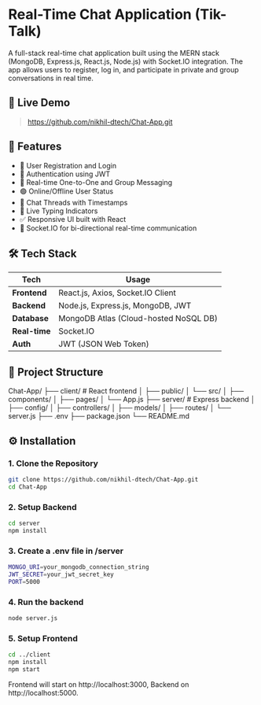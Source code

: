 # Real-Time Chat Application (Tik-Talk)

A full-stack real-time chat application built using the MERN stack (MongoDB, Express.js, React.js, Node.js) with Socket.IO integration.
The app allows users to register, log in, and participate in private and group conversations in real time.

## 🔗 Live Demo

> https://github.com/nikhil-dtech/Chat-App.git

## 🚀 Features

- 🧑 User Registration and Login
- 🔐 Authentication using JWT
- 👥 Real-time One-to-One and Group Messaging
- 🟢 Online/Offline User Status
- 🧵 Chat Threads with Timestamps
- 🔔 Live Typing Indicators
- ✅ Responsive UI built with React
- 📡 Socket.IO for bi-directional real-time communication

## 🛠️ Tech Stack

| Tech           | Usage                                  |
|----------------|----------------------------------------|
| **Frontend**   | React.js, Axios, Socket.IO Client      |
| **Backend**    | Node.js, Express.js, MongoDB, JWT      |
| **Database**   | MongoDB Atlas (Cloud-hosted NoSQL DB)  |
| **Real-time**  | Socket.IO                              |
| **Auth**       | JWT (JSON Web Token)                   |

## 📁 Project Structure

Chat-App/
├── client/ # React frontend
│ ├── public/
│ └── src/
│ ├── components/
│ ├── pages/
│ └── App.js
├── server/ # Express backend
│ ├── config/
│ ├── controllers/
│ ├── models/
│ ├── routes/
│ └── server.js
├── .env
├── package.json
└── README.md

## ⚙️ Installation

### 1. Clone the Repository
```bash
git clone https://github.com/nikhil-dtech/Chat-App.git
cd Chat-App
```
 ### 2. Setup Backend
```bash
cd server
npm install
```
 ### 3. Create a .env file in /server
```bash
MONGO_URI=your_mongodb_connection_string
JWT_SECRET=your_jwt_secret_key
PORT=5000
```
 ### 4. Run the backend
```bash
node server.js
```
 ### 5. Setup Frontend
```bash
cd ../client
npm install
npm start
```

Frontend will start on http://localhost:3000, Backend on http://localhost:5000.



